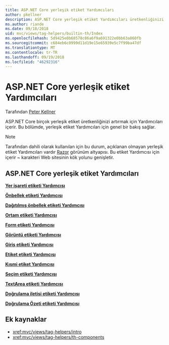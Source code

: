 ```yaml
---
title: ASP.NET Core yerleşik etiket Yardımcıları
author: pkellner
description: ASP.NET Core yerleşik etiket Yardımcıları üretkenliğinizi artırmanıza nasıl kullanıma bulun.
ms.author: riande
ms.date: 09/18/2018
uid: mvc/views/tag-helpers/builtin-th/Index
ms.openlocfilehash: 5d9425e0b68578c86a6f9a691322e0bb63a860fb
ms.sourcegitcommit: c684eb6c0999d11d19e15e65939e5c7f99ba47df
ms.translationtype: MT
ms.contentlocale: tr-TR
ms.lasthandoff: 09/19/2018
ms.locfileid: "46292316"
---
```

# <a name="aspnet-core-built-in-tag-helpers"></a>ASP.NET Core yerleşik etiket Yardımcıları

Tarafından [Peter Kellner](http://peterkellner.net)

ASP.NET Core birçok yerleşik etiket üretkenliğinizi artırmak için Yardımcıları içerir. Bu bölümde, yerleşik etiket Yardımcıları için genel bir bakış sağlar.

> [!NOTE]
> Tarafından dahili olarak kullanılan için bu durum, açıklanan olmayan yerleşik etiket Yardımcıları vardır [Razor](xref:mvc/views/razor) görünüm altyapısı. Bu etiket Yardımcısı için içerir ~ karakteri Web sitesinin kök yolunu genişletir.

## <a name="built-in-aspnet-core-tag-helpers"></a>ASP.NET Core yerleşik etiket Yardımcıları

**[Yer işareti etiketi Yardımcısı](xref:mvc/views/tag-helpers/builtin-th/anchor-tag-helper)**

**[Önbellek etiketi Yardımcısı](xref:mvc/views/tag-helpers/builtin-th/cache-tag-helper)**

**[Dağıtılmış önbellek etiketi Yardımcısı](xref:mvc/views/tag-helpers/builtin-th/distributed-cache-tag-helper)**

**[Ortam etiketi Yardımcısı](xref:mvc/views/tag-helpers/builtin-th/environment-tag-helper)**

[comment]: **[FormActionTagHelper](xref:mvc/views/tag-helpers/builtin-th/form-action-tag-helper)**

**[Form etiketi Yardımcısı](xref:mvc/views/working-with-forms#the-form-tag-helper)**

**[Görüntü etiketi Yardımcısı](xref:mvc/views/tag-helpers/builtin-th/image-tag-helper)**

**[Giriş etiketi Yardımcısı](xref:mvc/views/working-with-forms#the-input-tag-helper)**

**[Etiket etiketi Yardımcısı](xref:mvc/views/working-with-forms#the-label-tag-helper)**

[comment]: **[LinkTagHelper](xref:mvc/views/tag-helpers/builtin-th/link-tag-helper)**

[comment]: **[OptionTagHelper](xref:mvc/views/tag-helpers/builtin-th/option-tag-helper)**

[comment]: **[ScriptTagHelper](xref:mvc/views/tag-helpers/builtin-th/script-tag-helper)**

**[Kısmi etiket Yardımcısı](xref:mvc/views/tag-helpers/builtin-th/partial-tag-helper)**

**[Seçim etiketi Yardımcısı](xref:mvc/views/working-with-forms#the-select-tag-helper)**

**[TextArea etiketi Yardımcısı](xref:mvc/views/working-with-forms#the-textarea-tag-helper)**

**[Doğrulama iletisi etiketi Yardımcısı](xref:mvc/views/working-with-forms#the-validation-message-tag-helper)**

**[Doğrulama Özeti etiketi Yardımcısı](xref:mvc/views/working-with-forms#the-validation-summary-tag-helper)**

## <a name="additional-resources"></a>Ek kaynaklar

* <xref:mvc/views/tag-helpers/intro>
* <xref:mvc/views/tag-helpers/th-components>
